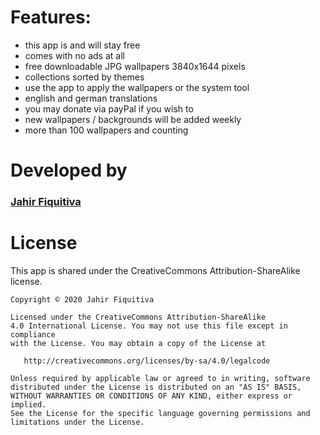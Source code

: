 # Features:

* this app is and will stay free
* comes with no ads at all
* free downloadable JPG wallpapers 3840x1644 pixels
* collections sorted by themes
* use the app to apply the wallpapers or the system tool
* english and german translations
* you may donate via payPal if you wish to
* new wallpapers / backgrounds will be added weekly
* more than 100 wallpapers and counting


# Developed by

### [Jahir Fiquitiva](https://jahir.dev/)


# License

This app is shared under the CreativeCommons Attribution-ShareAlike license.

    Copyright © 2020 Jahir Fiquitiva
    
    Licensed under the CreativeCommons Attribution-ShareAlike 
    4.0 International License. You may not use this file except in compliance 
    with the License. You may obtain a copy of the License at
    
       http://creativecommons.org/licenses/by-sa/4.0/legalcode
    
    Unless required by applicable law or agreed to in writing, software
    distributed under the License is distributed on an "AS IS" BASIS,
    WITHOUT WARRANTIES OR CONDITIONS OF ANY KIND, either express or implied.
    See the License for the specific language governing permissions and
    limitations under the License.

